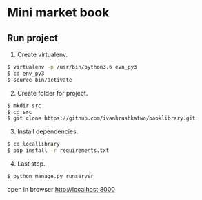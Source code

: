 Mini market book
====================

Run project
--------------------

1. Create virtualenv.
```sh
$ virtualenv -p /usr/bin/python3.6 evn_py3
$ cd env_py3
$ source bin/activate
```

2. Create folder for project.
```sh
$ mkdir src
$ cd src
$ git clone https://github.com/ivanhrushkatwo/booklibrary.git
```

3. Install dependencies.
```sh
$ cd locallibrary
$ pip install -r requirements.txt
```

4. Last step.
```sh
$ python manage.py runserver
```

open in browser [http://localhost:8000](http://localhost:8000)

